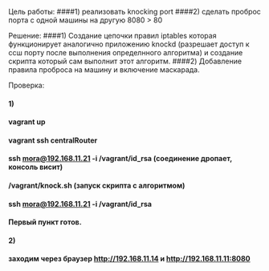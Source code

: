 Цель работы: 
####1) реализовать knocking port 
####2) сделать проброс порта с одной машины на другую 8080 > 80 

Решение: 
####1) Создание цепочки правил iptables которая функционирует аналогично приложению knockd (разрешает доступ к ссш порту после выполнения определнного алгоритма) и создание скрипта который сам выполнит этот алгоритм. 
####2) Добавление правила проброса на машину и включение маскарада. 

Проверка: 
#### 1)
#### vagrant up 
#### vagrant ssh centralRouter
#### ssh mora@192.168.11.21 -i /vagrant/id_rsa (соединение дропает, консоль висит)
#### /vagrant/knock.sh (запуск скрипта с алгоритмом)
#### ssh mora@192.168.11.21 -i /vagrant/id_rsa 
#### Первый пункт готов. 
#### 2)
#### заходим через браузер http://192.168.11.14 и http://192.168.11.11:8080
